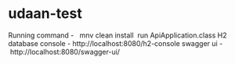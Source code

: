 # udaan-test
Running command -   mnv clean install 
run ApiApplication.class 
H2 database console - http://localhost:8080/h2-console
swagger ui - http://localhost:8080/swagger-ui/
